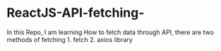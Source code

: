 # ReactJS-API-fetching-
In this Repo, I am learning How to fetch data through API, there are two methods of fetching 1. fetch 2. axios library 
